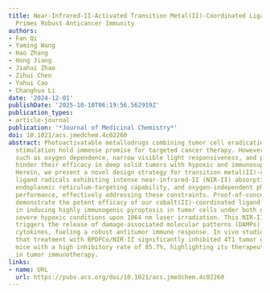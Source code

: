 ```yaml
---
title: Near-Infrared-II-Activated Transition Metal(II)-Coordinated Ligand Radical
  Primes Robust Anticancer Immunity
authors:
- Fan Qi
- Yaming Wang
- Hao Zhang
- Hong Jiang
- Jiahui Zhao
- Zihui Chen
- Yahui Cao
- Changhua Li
date: '2024-12-01'
publishDate: '2025-10-10T06:19:56.562919Z'
publication_types:
- article-journal
publication: '*Journal of Medicinal Chemistry*'
doi: 10.1021/acs.jmedchem.4c02260
abstract: Photoactivatable metallodrugs combining tumor cell eradication and immune
  stimulation hold immense promise for targeted cancer therapy. However, limitations
  such as oxygen dependence, narrow visible light responsiveness, and poor immunogenicity
  hinder their efficacy in deep solid tumors with hypoxic and immunosuppressive microenvironments.
  Herein, we present a novel design strategy for transition metal(II)-coordinated
  ligand radicals exhibiting intense near-infrared-II (NIR-II) absorption, unique
  endoplasmic reticulum-targeting capability, and oxygen-independent photothermal
  performance, effectively addressing these constraints. Proof-of-concept results
  demonstrate the potent efficacy of our cobalt(II)-coordinated ligand radical (BPDP-Co)
  in inducing highly immunogenic pyroptosis in tumor cells under both normoxic and
  severe hypoxic conditions upon 1064 nm laser irradiation. This NIR-II activation
  triggers the release of damage-associated molecular patterns (DAMPs) and proinflammatory
  cytokines, fueling a robust antitumor immune response. In vivo studies demonstrate
  that treatment with BPDPCo/NIR-II significantly inhibited 4T1 tumor growth in BALB/c
  mice with a high inhibitory rate of 85.7%, highlighting its therapeutic potential
  in tumor immunotherapy.
links:
- name: URL
  url: https://pubs.acs.org/doi/10.1021/acs.jmedchem.4c02260
---
```

